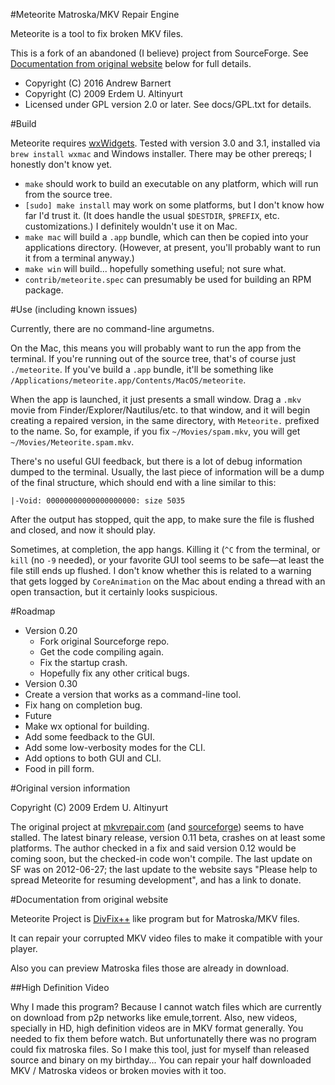 #Meteorite Matroska/MKV Repair Engine

Meteorite is a tool to fix broken MKV files.

This is a fork of an abandoned (I believe) project from SourceForge.
See [Documentation from original website](#documentation-from-original-website)
below for full details.

* Copyright (C) 2016 Andrew Barnert
* Copyright (C) 2009 Erdem U. Altinyurt
* Licensed under GPL version 2.0 or later. See docs/GPL.txt for details.

#Build

Meteorite requires [wxWidgets][wx]. Tested with version 3.0 and 3.1,
installed via `brew install wxmac` and Windows installer. There may
be other prereqs; I honestly don't know yet.

  [wx]: https://www.wxwidgets.org/

* `make` should work to build an executable on any platform, which
will run from the source tree.
* `[sudo] make install` may work on some platforms, but I don't
know how far I'd trust it. (It does handle the usual `$DESTDIR`, 
`$PREFIX`, etc. customizations.) I definitely wouldn't use it on Mac.
* `make mac` will build a `.app` bundle, which can then be copied
into your applications directory. (However, at present, you'll
probably want to run it from a terminal anyway.)
* `make win` will build... hopefully something useful; not sure what.
* `contrib/meteorite.spec` can presumably be used for building an
RPM package.

#Use (including known issues)

Currently, there are no command-line argumetns.

On the Mac, this means you will probably want to run the app
from the terminal. If you're running out of the source tree,
that's of course just `./meteorite`. If you've build a `.app`
bundle, it'll be something like
`/Applications/meteorite.app/Contents/MacOS/meteorite`.

When the app is launched, it just presents a small window. Drag
a `.mkv` movie from Finder/Explorer/Nautilus/etc. to that window,
and it will begin creating a repaired version, in the same
directory, with `Meteorite.` prefixed to the name. So, for
example, if you fix `~/Movies/spam.mkv`, you will get
`~/Movies/Meteorite.spam.mkv`.

There's no useful GUI feedback, but there is a lot of debug 
information dumped to the terminal. Usually, the last piece
of information will be a dump of the final structure, which
should end with a line similar to this:

    |-Void: 00000000000000000000: size 5035

After the output has stopped, quit the app, to make sure the
file is flushed and closed, and now it should play.

Sometimes, at completion, the app hangs. Killing it (`^C` from
the terminal, or `kill` (no `-9` needed), or your favorite GUI
tool seems to be safe—at least the file still ends up flushed.
I don't know whether this is related to a warning that
gets logged by `CoreAnimation` on the Mac about ending a thread
with an open transaction, but it certainly looks suspicious.

#Roadmap

* Version 0.20
  * Fork original Sourceforge repo.
  * Get the code compiling again.
  * Fix the startup crash.
  * Hopefully fix any other critical bugs.
* Version 0.30
 * Create a version that works as a command-line tool.
 * Fix hang on completion bug.
* Future
 * Make wx optional for building.
 * Add some feedback to the GUI.
 * Add some low-verbosity modes for the CLI.
 * Add options to both GUI and CLI.
 * Food in pill form.

#Original version information

Copyright (C) 2009  Erdem U. Altinyurt

The original project at [mkvrepair.com][mkvrepair] (and [sourceforge][sf])
seems to have stalled. The latest binary release, version 0.11 beta, crashes
on at least some platforms. The author checked in a fix and said version
0.12 would be coming soon, but the checked-in code won't compile. The last
update on SF was on 2012-06-27; the last update to the website says
"Please help to spread Meteorite for resuming development", and has a link
to donate.

  [mkvrepair]: http://www.mkvrepair.com/
  [sf]: https://sourceforge.net/p/meteorite

#Documentation from original website

Meteorite Project is [DivFix++][divfix] like program but for Matroska/MKV files.

It can repair your corrupted MKV video files to make it compatible with your player.

Also you can preview Matroska files those are already in download.

##High Definition Video

Why I made this program? Because I cannot watch files which are currently on download from p2p networks like emule,torrent.
Also, new videos, specially in HD, high definition videos are in MKV format generally.
You needed to fix them before watch. But unfortunatelly there was no program could fix matroska files.
So I make this tool, just for myself than released source and binary on my birthday...
You can repair your half downloaded MKV / Matroska videos or broken movies with it too.

  [divfix]: http://divfix.org/
